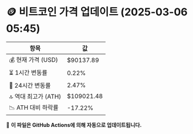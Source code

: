 # 🪙 비트코인 가격 업데이트 (2025-03-06 05:45)

| 항목                | 값 |
|--------------------|----------------|
| 💰 현재 가격 (USD) | $90137.89 |
| ⏳ 1시간 변동률    | 0.22% |
| 📆 24시간 변동률   | 2.47% |
| 🔝 역대 최고가 (ATH) | $109021.48 |
| 📉 ATH 대비 하락률 | -17.22% |

🔄 **이 파일은 GitHub Actions에 의해 자동으로 업데이트됩니다.**
